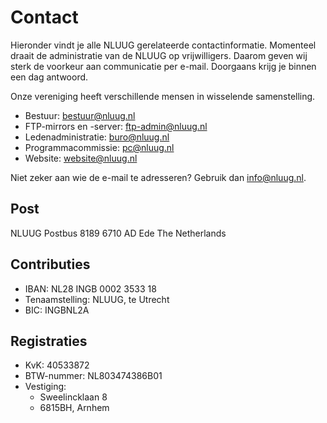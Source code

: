 

# Contact
Hieronder vindt je alle NLUUG gerelateerde contactinformatie. Momenteel draait de administratie van de NLUUG op vrijwilligers. Daarom geven wij sterk de voorkeur aan communicatie per e-mail. Doorgaans krijg je binnen een dag antwoord.

Onze vereniging heeft verschillende mensen in wisselende samenstelling.

* Bestuur: bestuur@nluug.nl
* FTP-mirrors en -server: ftp-admin@nluug.nl
* Ledenadministratie: buro@nluug.nl
* Programmacommissie: pc@nluug.nl 
* Website: website@nluug.nl

Niet zeker aan wie de e-mail te adresseren? Gebruik dan info@nluug.nl.

Post
---

NLUUG
Postbus 8189
6710 AD  Ede
The Netherlands

Contributies
---

* IBAN: NL28 INGB 0002 3533 18
* Tenaamstelling: NLUUG, te Utrecht
* BIC: INGBNL2A

Registraties
---

* KvK: 40533872
* BTW-nummer: NL803474386B01
* Vestiging:
  * Sweelincklaan 8
  * 6815BH, Arnhem

